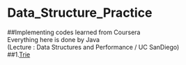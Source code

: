 # Data_Structure_Practice
##Implementing codes learned from Coursera   
Everything here is done by Java   
(Lecture : Data Structures and Performance / UC SanDiego)   
##1.[Trie](https://github.com/junu0516/Data_Structure/tree/main/Trie)
